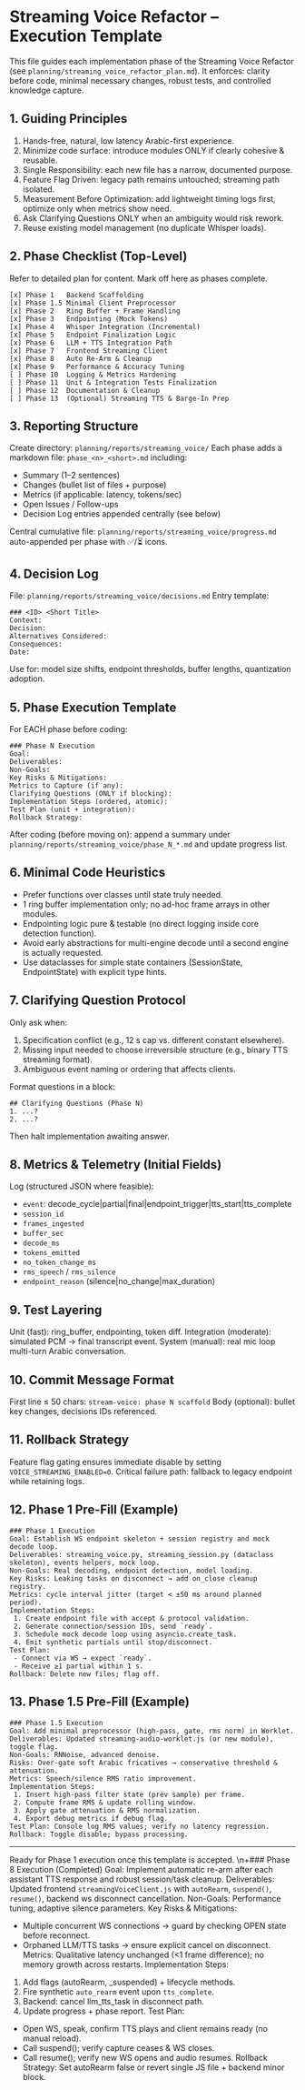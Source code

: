 
<!-- =================================================================== -->
# Streaming Voice Refactor – Execution Template
<!-- =================================================================== -->

This file guides each implementation phase of the Streaming Voice Refactor (see `planning/streaming_voice_refactor_plan.md`). It enforces: clarity before code, minimal necessary changes, robust tests, and controlled knowledge capture.

## 1. Guiding Principles
1. Hands-free, natural, low latency Arabic-first experience.
2. Minimize code surface: introduce modules ONLY if clearly cohesive & reusable.
3. Single Responsibility: each new file has a narrow, documented purpose.
4. Feature Flag Driven: legacy path remains untouched; streaming path isolated.
5. Measurement Before Optimization: add lightweight timing logs first, optimize only when metrics show need.
6. Ask Clarifying Questions ONLY when an ambiguity would risk rework.
7. Reuse existing model management (no duplicate Whisper loads).

## 2. Phase Checklist (Top-Level)
Refer to detailed plan for content. Mark off here as phases complete.
```
[x] Phase 1   Backend Scaffolding
[x] Phase 1.5 Minimal Client Preprocessor
[x] Phase 2   Ring Buffer + Frame Handling
[x] Phase 3   Endpointing (Mock Tokens)
[x] Phase 4   Whisper Integration (Incremental)
[x] Phase 5   Endpoint Finalization Logic
[x] Phase 6   LLM + TTS Integration Path
[x] Phase 7   Frontend Streaming Client
[x] Phase 8   Auto Re-Arm & Cleanup
[x] Phase 9   Performance & Accuracy Tuning
[ ] Phase 10  Logging & Metrics Hardening
[ ] Phase 11  Unit & Integration Tests Finalization
[ ] Phase 12  Documentation & Cleanup
[ ] Phase 13  (Optional) Streaming TTS & Barge-In Prep
```

## 3. Reporting Structure
Create directory: `planning/reports/streaming_voice/`
Each phase adds a markdown file:
`phase_<n>_<short>.md` including:
- Summary (1–2 sentences)
- Changes (bullet list of files + purpose)
- Metrics (if applicable: latency, tokens/sec)
- Open Issues / Follow-ups
- Decision Log entries appended centrally (see below)

Central cumulative file: `planning/reports/streaming_voice/progress.md` auto-appended per phase with ✅/⏳ icons.

## 4. Decision Log
File: `planning/reports/streaming_voice/decisions.md`
Entry template:
```
### <ID> <Short Title>
Context:
Decision:
Alternatives Considered:
Consequences:
Date:
```

Use for: model size shifts, endpoint thresholds, buffer lengths, quantization adoption.

## 5. Phase Execution Template
For EACH phase before coding:
```
### Phase N Execution
Goal:
Deliverables:
Non-Goals:
Key Risks & Mitigations:
Metrics to Capture (if any):
Clarifying Questions (ONLY if blocking):
Implementation Steps (ordered, atomic):
Test Plan (unit + integration):
Rollback Strategy:
```

After coding (before moving on): append a summary under `planning/reports/streaming_voice/phase_N_*.md` and update progress list.

## 6. Minimal Code Heuristics
- Prefer functions over classes until state truly needed.
- 1 ring buffer implementation only; no ad-hoc frame arrays in other modules.
- Endpointing logic pure & testable (no direct logging inside core detection function).
- Avoid early abstractions for multi-engine decode until a second engine is actually requested.
- Use dataclasses for simple state containers (SessionState, EndpointState) with explicit type hints.

## 7. Clarifying Question Protocol
Only ask when:
1. Specification conflict (e.g., 12 s cap vs. different constant elsewhere).
2. Missing input needed to choose irreversible structure (e.g., binary TTS streaming format).
3. Ambiguous event naming or ordering that affects clients.

Format questions in a block:
```
## Clarifying Questions (Phase N)
1. ...?
2. ...?
```
Then halt implementation awaiting answer.

## 8. Metrics & Telemetry (Initial Fields)
Log (structured JSON where feasible):
- `event`: decode_cycle|partial|final|endpoint_trigger|tts_start|tts_complete
- `session_id`
- `frames_ingested`
- `buffer_sec`
- `decode_ms`
- `tokens_emitted`
- `no_token_change_ms`
- `rms_speech` / `rms_silence`
- `endpoint_reason` (silence|no_change|max_duration)

## 9. Test Layering
Unit (fast): ring_buffer, endpointing, token diff.
Integration (moderate): simulated PCM → final transcript event.
System (manual): real mic loop multi-turn Arabic conversation.

## 10. Commit Message Format
First line ≤ 50 chars: `stream-voice: phase N scaffold`
Body (optional): bullet key changes, decisions IDs referenced.

## 11. Rollback Strategy
Feature flag gating ensures immediate disable by setting `VOICE_STREAMING_ENABLED=0`.
Critical failure path: fallback to legacy endpoint while retaining logs.

## 12. Phase 1 Pre-Fill (Example)
```
### Phase 1 Execution
Goal: Establish WS endpoint skeleton + session registry and mock decode loop.
Deliverables: streaming_voice.py, streaming_session.py (dataclass skeleton), events helpers, mock loop.
Non-Goals: Real decoding, endpoint detection, model loading.
Key Risks: Leaking tasks on disconnect → add on_close cleanup registry.
Metrics: cycle interval jitter (target < ±50 ms around planned period).
Implementation Steps:
 1. Create endpoint file with accept & protocol validation.
 2. Generate connection/session IDs, send `ready`.
 3. Schedule mock decode loop using asyncio.create_task.
 4. Emit synthetic partials until stop/disconnect.
Test Plan:
 - Connect via WS → expect `ready`.
 - Receive ≥1 partial within 1 s.
Rollback: Delete new files; flag off.
```

## 13. Phase 1.5 Pre-Fill (Example)
```
### Phase 1.5 Execution
Goal: Add minimal preprocessor (high-pass, gate, rms norm) in Worklet.
Deliverables: Updated streaming-audio-worklet.js (or new module), toggle flag.
Non-Goals: RNNoise, advanced denoise.
Risks: Over-gate soft Arabic fricatives → conservative threshold & attenuation.
Metrics: Speech/silence RMS ratio improvement.
Implementation Steps:
 1. Insert high-pass filter state (prev sample) per frame.
 2. Compute frame RMS & update rolling window.
 3. Apply gate attenuation & RMS normalization.
 4. Export debug metrics if debug flag.
Test Plan: Console log RMS values; verify no latency regression.
Rollback: Toggle disable; bypass processing.
```

---
Ready for Phase 1 execution once this template is accepted.
\n+### Phase 8 Execution (Completed)
Goal: Implement automatic re-arm after each assistant TTS response and robust session/task cleanup.
Deliverables: Updated frontend `streamingVoiceClient.js` with `autoRearm`, `suspend()`, `resume()`, backend ws disconnect cancellation.
Non-Goals: Performance tuning, adaptive silence parameters.
Key Risks & Mitigations:
 - Multiple concurrent WS connections → guard by checking OPEN state before reconnect.
 - Orphaned LLM/TTS tasks → ensure explicit cancel on disconnect.
Metrics: Qualitative latency unchanged (<1 frame difference); no memory growth across restarts.
Implementation Steps:
 1. Add flags (autoRearm, _suspended) + lifecycle methods.
 2. Fire synthetic `auto_rearm` event upon `tts_complete`.
 3. Backend: cancel llm_tts_task in disconnect path.
 4. Update progress + phase report.
Test Plan:
 - Open WS, speak, confirm TTS plays and client remains ready (no manual reload).
 - Call suspend(); verify capture ceases & WS closes.
 - Call resume(); verify new WS opens and audio resumes.
Rollback Strategy: Set autoRearm false or revert single JS file + backend minor block.